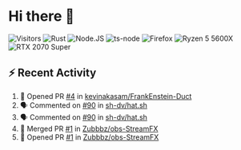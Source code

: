 # Hi there 👋

<p>
	<img src="https://visitor-badge.laobi.icu/badge?page_id=Zubbbz" alt="Visitors"/>
	<img src="https://img.shields.io/badge/Rust-000000?style=flat&logo=rust&logoColor=white" alt="Rust">
	<img src="https://img.shields.io/badge/Node.js-339933?style=flat&logo=nodedotjs&logoColor=white" alt="Node.JS">
	<img src="https://img.shields.io/badge/ts--node-3178C6?style=flat&logo=ts-node&logoColor=white" alt="ts-node">
	<img src="https://img.shields.io/badge/Firefox_Browser-FF7139?style=flat&logo=Firefox-Browser&logoColor=white" alt="Firefox">
	<img src="https://img.shields.io/badge/AMD%20Ryzen_5_5600X-ED1C24?style=flat&logo=amd&logoColor=white" alt="Ryzen 5 5600X">
	<img src="https://img.shields.io/badge/NVIDIA-RTX 2070 Super-76B900?style=flat&logo=nvidia&logoColor=white" alt="RTX 2070 Super">
</p>

## ⚡ Recent Activity
<!--START_SECTION:activity-->
1. 💪 Opened PR [#4](https://github.com/kevinakasam/FrankEnstein-Duct/pull/4) in [kevinakasam/FrankEnstein-Duct](https://github.com/kevinakasam/FrankEnstein-Duct)
2. 🗣 Commented on [#90](https://github.com/sh-dv/hat.sh/issues/90#issuecomment-1577158211) in [sh-dv/hat.sh](https://github.com/sh-dv/hat.sh)
3. 🗣 Commented on [#90](https://github.com/sh-dv/hat.sh/issues/90#issuecomment-1564389233) in [sh-dv/hat.sh](https://github.com/sh-dv/hat.sh)
4. 🎉 Merged PR [#1](https://github.com/Zubbbz/obs-StreamFX/pull/1) in [Zubbbz/obs-StreamFX](https://github.com/Zubbbz/obs-StreamFX)
5. 💪 Opened PR [#1](https://github.com/Zubbbz/obs-StreamFX/pull/1) in [Zubbbz/obs-StreamFX](https://github.com/Zubbbz/obs-StreamFX)
<!--END_SECTION:activity-->
